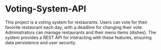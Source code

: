 # Voting-System-API
This project is a voting system for restaurants. Users can vote for their favorite restaurant each day, with a deadline for changing their vote. Administrators can manage restaurants and their menu items (dishes). The system provides a REST API for interacting with these features, ensuring data persistence and user security.
